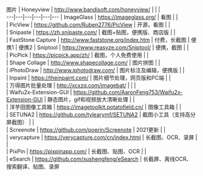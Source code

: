 ﻿ 图片 | Honeyview | http://www.bandisoft.com/honeyview/ |  |  |  
---|---|---|---|---|---
  | ImageGlass | https://imageglass.org/ | 看图 |  |  
  | PicView | https://github.com/Ruben2776/PicView | 开源，看图 |  |  
  | Snipaste | https://zh.snipaste.com/ | 截图+贴图，便携版、商店版 |  |  
  | FastStone Capture | http://www.faststone.org/index.htm | 付费，长截图 | 便携1 | 便携2 
  | Sniptool | https://www.reasyze.com/Sniptool/ | 便携，截图 |  |  
  | PicPick | https://picpick.app/zh/ | 截图，个人免费使用 |  |  
  | Shape Collage | http://www.shapecollage.com/ | 图片拼图 |  |  
  | iPhotoDraw | http://www.iphotodraw.com/ | 图片标注及编辑，便携版 |  |  
  | Inpaint | https://theinpaint.com/ | 图片细节处理，网页版和PC端 |  |  
  | 万得图片批量处理 | http://xcxzq.com/imagebat/ |  |  |  
  | Waifu2x-Extension-GUI | https://github.com/AaronFeng753/Waifu2x-Extension-GUI | 静态图片，gif和视频放大清晰处理 |  |  
  | 洋芋田图像工具箱 | https://imagetoolkit.potatofield.cn/ | 图像工具箱 |  |  
  | SETUNA2 | https://github.com/tylearymf/SETUNA2 | 截图小工具（支持高分屏截图） |  |  
  | Screenote | https://github.com/poerin/Screenote | 2021更新 |  |  
  | verycapture | https://verycapture.com/cn/index.html | 长截图、OCR、录屏 |  |  
  | PixPin | https://pixpinapp.com/ | 长截图、贴图、OCR |  |  
  | eSearch | https://github.com/xushengfeng/eSearch | 长截屏、离线OCR、 搜索翻译、贴图、录屏 

